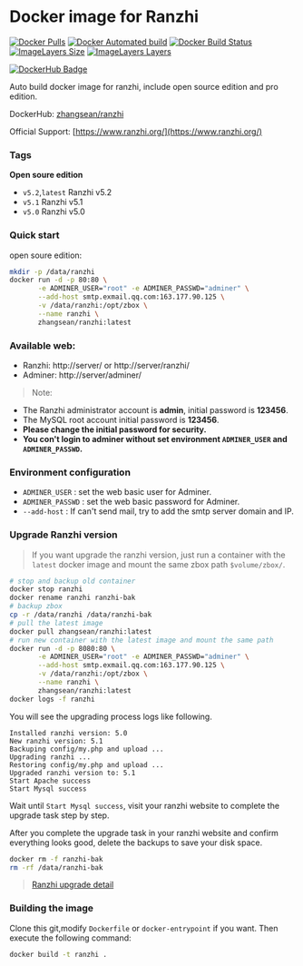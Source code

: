 # Docker image for Ranzhi
[![Docker Pulls](https://img.shields.io/docker/pulls/zhangsean/ranzhi.svg)](https://hub.docker.com/r/zhangsean/ranzhi)
[![Docker Automated build](https://img.shields.io/docker/automated/zhangsean/ranzhi.svg)](https://hub.docker.com/r/zhangsean/ranzhi)
[![Docker Build Status](https://img.shields.io/docker/build/zhangsean/ranzhi.svg)](https://hub.docker.com/r/zhangsean/ranzhi)
[![ImageLayers Size](https://img.shields.io/microbadger/image-size/zhangsean/ranzhi/latest.svg)](https://hub.docker.com/r/zhangsean/ranzhi)
[![ImageLayers Layers](https://img.shields.io/microbadger/layers/zhangsean/ranzhi/latest.svg)](https://hub.docker.com/r/zhangsean/ranzhi)

[![DockerHub Badge](https://dockeri.co/image/zhangsean/ranzhi)](https://hub.docker.com/r/zhangsean/ranzhi)

Auto build docker image for ranzhi, include open source edition and pro edition.

DockerHub: [zhangsean/ranzhi](https://hub.docker.com/r/zhangsean/ranzhi/)

Official Support: [https://www.ranzhi.org/](https://www.ranzhi.org/)

### Tags

**Open soure edition**

- `v5.2`,`latest` Ranzhi v5.2
- `v5.1` Ranzhi v5.1
- `v5.0` Ranzhi v5.0

### Quick start

open soure edition:
``` bash
mkdir -p /data/ranzhi
docker run -d -p 80:80 \
       -e ADMINER_USER="root" -e ADMINER_PASSWD="adminer" \
       --add-host smtp.exmail.qq.com:163.177.90.125 \
       -v /data/ranzhi:/opt/zbox \
       --name ranzhi \
       zhangsean/ranzhi:latest
```

### Available web:
* Ranzhi: http://server/ or http://server/ranzhi/
* Adminer: http://server/adminer/

> Note:
* The Ranzhi administrator account is **admin**, initial password is **123456**.
* The MySQL root account initial password is **123456**.
* **Please change the initial password for security.**
* **You con't login to adminer without set environment `ADMINER_USER` and `ADMINER_PASSWD`.**

### Environment configuration

* `ADMINER_USER` : set the web basic user for Adminer.
* `ADMINER_PASSWD` : set the web basic password for Adminer.
* `--add-host` : If can't send mail, try to add the smtp server domain and IP.


### Upgrade Ranzhi version

> If you want upgrade the ranzhi version, just run a container with the `latest` docker image and mount the same zbox path `$volume/zbox/`.
```bash
# stop and backup old container
docker stop ranzhi
docker rename ranzhi ranzhi-bak
# backup zbox
cp -r /data/ranzhi /data/ranzhi-bak
# pull the latest image
docker pull zhangsean/ranzhi:latest
# run new container with the latest image and mount the same path
docker run -d -p 8080:80 \
       -e ADMINER_USER="root" -e ADMINER_PASSWD="adminer" \
       --add-host smtp.exmail.qq.com:163.177.90.125 \
       -v /data/ranzhi:/opt/zbox \
       --name ranzhi \
       zhangsean/ranzhi:latest
docker logs -f ranzhi
```
You will see the upgrading process logs like following.
```
Installed ranzhi version: 5.0
New ranzhi version: 5.1
Backuping config/my.php and upload ...
Upgrading ranzhi ...
Restoring config/my.php and upload ...
Upgraded ranzhi version to: 5.1
Start Apache success
Start Mysql success
```
Wait until `Start Mysql success`, visit your ranzhi website to complete the upgrade task step by step.

After you complete the upgrade task in your ranzhi website and confirm everything looks good, delete the backups to save your disk space.
```bash
docker rm -f ranzhi-bak
rm -rf /data/ranzhi-bak
```
> [Ranzhi upgrade detail](https://www.ranzhi.org/book/ranzhi/ranzhiupgrade-7.html)

### Building the image

Clone this git,modify `Dockerfile` or `docker-entrypoint` if you want.
Then execute the following command:

```bash
docker build -t ranzhi .
```
